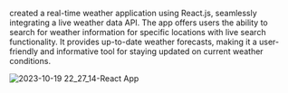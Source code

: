 created a real-time weather application using React.js, seamlessly integrating a live weather data API. The app offers users the ability to search for 
weather information for specific locations with live search functionality. It provides up-to-date weather forecasts, making it a user-friendly and 
informative tool for staying updated on current weather conditions.


![2023-10-19 22_27_14-React App](https://github.com/Nehakumari02/WeatherApp/assets/76866948/bb48ada5-a8a8-47c4-9508-2c58e13422eb)

 
